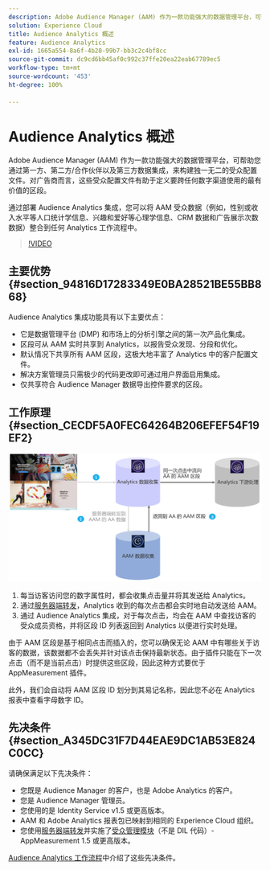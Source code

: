 ```yaml
---
description: Adobe Audience Manager (AAM) 作为一款功能强大的数据管理平台，可帮助您通过第一方、第二方/合作伙伴以及第三方数据集成，来构建独一无二的受众配置文件。对广告商而言，这些受众配置文件有助于定义要跨任何数字渠道使用的最有价值的区段。
solution: Experience Cloud
title: Audience Analytics 概述
feature: Audience Analytics
exl-id: 1665a554-8a6f-4b20-99b7-bb3c2c4bf8cc
source-git-commit: dc9cd6bb45af0c992c37ffe20ea22eab67789ec5
workflow-type: tm+mt
source-wordcount: '453'
ht-degree: 100%

---
```


# Audience Analytics 概述

Adobe Audience Manager (AAM) 作为一款功能强大的数据管理平台，可帮助您通过第一方、第二方/合作伙伴以及第三方数据集成，来构建独一无二的受众配置文件。对广告商而言，这些受众配置文件有助于定义要跨任何数字渠道使用的最有价值的区段。

通过部署 Audience Analytics 集成，您可以将 AAM 受众数据（例如，性别或收入水平等人口统计学信息、兴趣和爱好等心理学信息、CRM 数据和广告展示次数数据）整合到任何 Analytics 工作流程中。

>[!VIDEO](https://video.tv.adobe.com/v/25450/?quality=12)

## 主要优势 {#section_94816D17283349E0BA28521BE55BB868}

Audience Analytics 集成功能具有以下主要优点：

* 它是数据管理平台 (DMP) 和市场上的分析引擎之间的第一次产品化集成。
* 区段可从 AAM 实时共享到 Analytics，以报告受众发现、分段和优化。
* 默认情况下共享所有 AAM 区段，这极大地丰富了 Analytics 中的客户配置文件。
* 解决方案管理员只需极少的代码更改即可通过用户界面启用集成。
* 仅共享符合 Audience Manager 数据导出控件要求的区段。

## 工作原理 {#section_CECDF5A0FEC64264B206EFEF54F19EF2}

![](assets/mc-aud-dataflow.png)

1. 每当访客访问您的数字属性时，都会收集点击量并将其发送给 Analytics。
1. 通过[服务器端转发](/help/admin/admin/c-manage-report-suites/c-edit-report-suites/general/c-server-side-forwarding/ssf.md)，Analytics 收到的每次点击都会实时地自动发送给 AAM。
1. 通过 Audience Analytics 集成，对于每次点击，均会在 AAM 中查找访客的受众成员资格，并将区段 ID 列表返回到 Analytics 以便进行实时处理。

由于 AAM 区段是基于相同点击而插入的，您可以确保无论 AAM 中有哪些关于访客的数据，该数据都不会丢失并针对该点击保持最新状态。由于插件只能在下一次点击（而不是当前点击）时提供这些区段，因此这种方式要优于 AppMeasurement 插件。

此外，我们会自动将 AAM 区段 ID 划分到其易记名称，因此您不必在 Analytics 报表中查看字母数字 ID。

## 先决条件 {#section_A345DC31F7D44EAE9DC1AB53E824C0CC}

请确保满足以下先决条件：

* 您既是 Audience Manager 的客户，也是 Adobe Analytics 的客户。
* 您是 Audience Manager 管理员。
* 您使用的是 Identity Service v1.5 或更高版本。
* AAM 和 Adobe Analytics 报表包已映射到相同的 Experience Cloud 组织。
* 您使用[服务器端转发](/help/admin/admin/c-manage-report-suites/c-edit-report-suites/general/c-server-side-forwarding/ssf.md)并实施了[受众管理模块](https://experienceleague.adobe.com/docs/audience-manager/user-guide/implementation-integration-guides/integration-other-solutions/audience-management-module.html?lang=zh-Hans)（不是 DIL 代码）- AppMeasurement 1.5 或更高版本。

[Audience Analytics 工作流程](/help/integrate/c-audience-analytics/c-workflow/audiences-workflow.md)中介绍了这些先决条件。
